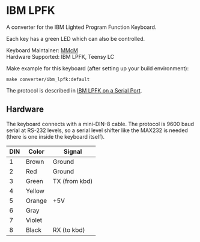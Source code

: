 # IBM LPFK

A converter for the IBM Lighted Program Function Keyboard.

Each key has a green LED which can also be controlled.

Keyboard Maintainer: [MMcM](https://github.com/MMcM)  
Hardware Supported: IBM LPFK, Teensy LC

Make example for this keyboard (after setting up your build environment):

    make converter/ibm_lpfk:default

The protocol is described in [IBM LPFK on a Serial Port](https://www.brutman.com/IBM_LPFK/IBM_LPFK.html).

## Hardware

The keyboard connects with a mini-DIN-8 cable.
The protocol is 9600 baud serial at RS-232 levels, so a serial level shifter like the MAX232 is needed (there is one inside the keyboard itself).

| DIN | Color  | Signal         |
|-----|--------|----------------|
| 1   | Brown  | Ground         |
| 2   | Red    | Ground         |
| 3   | Green  | TX (from kbd)  |
| 4   | Yellow |                |
| 5   | Orange | +5V            |
| 6   | Gray   |                |
| 7   | Violet |                |
| 8   | Black  | RX (to kbd)    |
